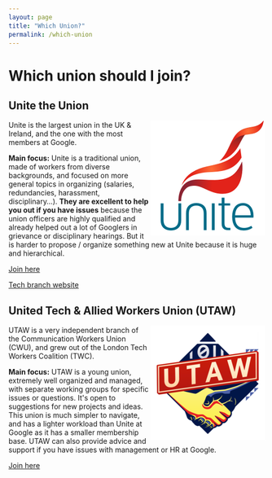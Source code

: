 ```yaml
---
layout: page
title: "Which Union?"
permalink: /which-union
---
```


# Which union should I join?

## Unite the Union

<img alt="" src="assets/images/unite-square.png" width="225" style="float: right" />

Unite is the largest union in the UK & Ireland, and the one with the most members at Google.

**Main focus:** Unite is a traditional union, made of workers from diverse backgrounds, and focused on more general topics in organizing (salaries, redundancies, harassment, disciplinary…). **They are excellent to help you out if you have issues** because the union officers are highly qualified and already helped out a lot of Googlers in grievance or disciplinary hearings. But it is harder to propose / organize something new at Unite because it is huge and hierarchical.

[Join here](https://join.unitetheunion.org/)

[Tech branch website](https://www.unitedigitaltech.org/)

## United Tech & Allied Workers Union (UTAW)

<img alt="" src="assets/images/utaw-square.png" width="225" style="float: right" />

UTAW is a very independent branch of the Communication Workers Union (CWU), and grew out of the London Tech Workers Coalition (TWC).

**Main focus:** UTAW is a young union, extremely well organized and managed, with separate working groups for specific issues or questions. It's open to suggestions for new projects and ideas. This union is much simpler to navigate, and has a lighter workload than Unite at Google as it has a smaller membership base. UTAW can also provide advice and support if you have issues with management or HR at Google.

[Join here](https://utaw.tech/)
